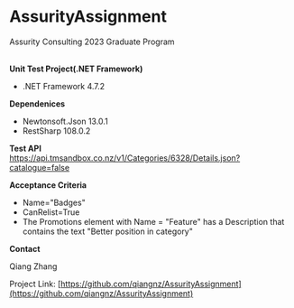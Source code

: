 # **AssurityAssignment**
Assurity Consulting 2023 Graduate Program
<br/>
<br/>

**Unit Test Project(.NET Framework) <br/>**
- .NET Framework 4.7.2

**Dependenices <br/>**
- Newtonsoft.Json 13.0.1 <br/>
- RestSharp 108.0.2


**Test API <br/>**
https://api.tmsandbox.co.nz/v1/Categories/6328/Details.json?catalogue=false

**Acceptance Criteria <br/>**
- Name="Badges"
- CanRelist=True
- The Promotions element with Name = "Feature" has a Description that contains the text "Better position in category"




**Contact**

Qiang Zhang

Project Link: [https://github.com/qiangnz/AssurityAssignment](https://github.com/qiangnz/AssurityAssignment)
